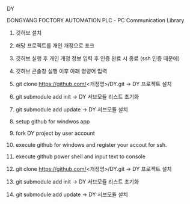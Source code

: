 ﻿DY

DONGYANG FOCTORY AUTOMATION
PLC - PC Communication Library

1. 깃허브 설치 
2. 해당 프로젝트를 개인 개정으로 포크
3. 깃허브 실행 후 개인 개정 정보 입력 후 인증 완료 시 종료 (ssh 인증 때문에)
4. 깃허브 콘솔창 실행 이후 아래 명령어 입력 
5. git clone https://github.com/<개정명>/DY.git -> DY 프로젝트 설치 
6. git submodule add init 			-> DY 서브모듈 리스트 초기화
7. git submodule add update			-> DY 서브모듈 설치		


1. setup github for windwos app
2. fork DY project by user account
3. execute github for windows and register your accout for ssh.
4. execute github power shell and input text to console
5. git clone https://github.com/<개정명>/DY.git -> DY 프로젝트 설치 
6. git submodule add init 			-> DY 서브모듈 리스트 초기화
7. git submodule add update			-> DY 서브모듈 설치		